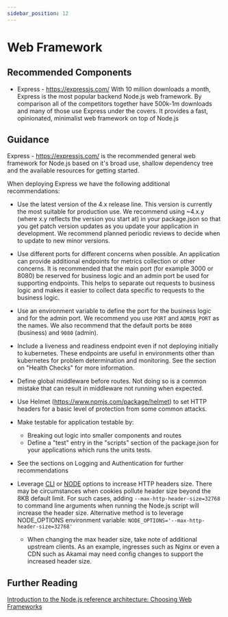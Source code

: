 ```yaml
---
sidebar_position: 12
---
```


# Web Framework

## Recommended Components

- Express - https://expressjs.com/
  With 10 million downloads a month, Express is the most popular backend Node.js web framework.
  By comparison all of the competitors together have 500k-1m downloads and many of those use Express under the covers.
  It provides a fast, opinionated, minimalist web framework on top of Node.js

## Guidance

Express - https://expressjs.com/ is the recommended general web framework for Node.js based on it's broad use, shallow dependency tree and the available resources for getting started.

When deploying Express we have the following additional recommendations:

- Use the latest version of the 4.x release line. This version is currently the most suitable for production use.
  We recommend using ~4.x.y (where x.y reflects the version you start at) in your package.json so that you get patch
  version updates as you update your application in development. We recommend planned periodic reviews
  to decide when to update to new minor versions.

- Use different ports for different concerns when possible.
  An application can provide additional endpoints for metrics collection or other concerns. It is recommended that
  the main port (for example 3000 or 8080) be reserved for business logic and an admin
  port be used for supporting endpoints. This helps to separate out requests to business logic and makes it easier to collect
  data specific to requests to the business logic.

- Use an environment variable to define the port for the business logic and for the admin port.
  We recommend you use `PORT` and `ADMIN_PORT` as the names. We also recommend that the default ports be `8080` (business) and `9080` (admin).

- Include a liveness and readiness endpoint even if not deploying initially to kubernetes. These endpoints are useful in environments
  other than kubernetes for problem determination and monitoring. See the section on "Health Checks" for more information.

- Define global middleware before routes. Not doing so is a common mistake that can result in middleware not running when expected.

- Use Helmet (https://www.npmjs.com/package/helmet) to set HTTP headers for a basic level of protection from some common attacks.

- Make testable for application testable by:

  - Breaking out logic into smaller components and routes
  - Define a "test" entry in the "scripts" section of the package.json for your applications which runs the units tests.

- See the sections on Logging and Authentication for further recommendations

- Leverage [CLI](https://nodejs.org/api/cli.html#cli_max_http_header_size_size) or [NODE](https://nodejs.org/api/cli.html#cli_node_options_options) options to increase HTTP headers size. There may be circumstances when cookies pollute header size beyond the 8KB default limit. For such cases, adding `--max-http-header-size=32768` to command line arguments when running the Node.js script will increase the header size. Alternative method is to leverage NODE_OPTIONS environment variable: `NODE_OPTIONS='--max-http-header-size=32768'`

  - When changing the max header size, take note of additional upstream clients. As an example, ingresses such as Nginx or even a CDN such as Akamai may need config changes to support the increased header size.


## Further Reading

[Introduction to the Node.js reference architecture: Choosing Web Frameworks](https://developers.redhat.com/articles/2021/12/03/introduction-nodejs-reference-architecture-part-6-choosing-web-frameworks#)
